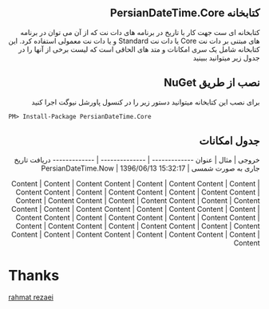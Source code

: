 

## <div dir="rtl">کتابخانه PersianDateTime.Core</div>

<div dir="rtl">
  کتابخانه ای ست جهت کار با تاریخ در برنامه های دات نت که از آن می توان در برنامه های مبتنی بر دات نت Core یا دات نت Standard و یا دات نت معمولی استفاده کرد.
  این کتابخانه شامل یک سری امکانات و متد های الحاقی است که لیست  برخی از آنها را در جدول زیر میتوانید ببینید
</div>

## <div dir="rtl">نصب از طریق NuGet </div>

<div dir="rtl">
برای نصب این کتابخانه میتوانید دستور زیر را در کنسول پاورشل نیوگت اجرا کنید
</div>

<pre><code>PM&gt; Install-Package PersianDateTime.Core</code></pre>

## <div dir="rtl">جدول امکانات </div>
<div dir="rtl">
خروجی   | مثال  | عنوان
------------- | -------------- | -------------
دریافت تاریخ جاری به صورت شمسی	   | PersianDateTime.Now	    | 1396/06/13 15:32:17

Content   | Content    | Content 
Content   | Content    | Content 
Content   | Content    | Content 
Content   | Content    | Content 
Content   | Content    | Content 
Content   | Content    | Content 
Content   | Content    | Content 
Content   | Content    | Content 
Content   | Content    | Content 
Content   | Content    | Content 
Content   | Content    | Content 
Content   | Content    | Content 
Content   | Content    | Content 
Content   | Content    | Content 
Content   | Content    | Content 
Content   | Content    | Content 
Content   | Content    | Content 
Content   | Content    | Content 
Content   | Content    | Content 
</div>


# Thanks
[rahmat rezaei](http://www.codeplex.com/site/users/view/rahmatrezaei)


